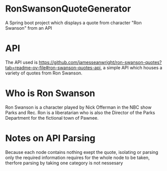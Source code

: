 # RonSwansonQuoteGenerator
A Spring boot project which displays a quote from character "Ron Swanson" from an API
# API
The API used is https://github.com/jamesseanwright/ron-swanson-quotes?tab=readme-ov-file#ron-swanson-quotes-api, a simple API which houses a variety of quotes from Ron Swanson.
# Who is Ron Swanson
Ron Swanson is a character played by Nick Offerman in the NBC show Parks and Rec. Ron is a liberatarian who is also the Director of the Parks Department for the fictional town of Pawnee.  
# Notes on API Parsing
Because each node contains nothing exept the quote, isolating or parsing only the required information requires for the whole node to be taken, therfore parsing by taking one category is not nessesary
